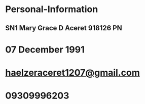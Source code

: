 # Personal-Information
## SN1 Mary Grace D Aceret 918126 PN
# 07 December 1991
# haelzeraceret1207@gmail.com
# 09309996203
